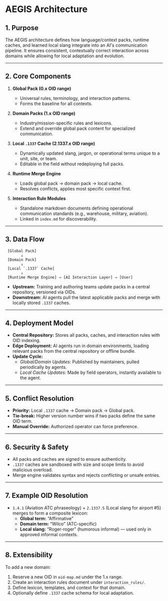  
# AEGIS Architecture

## 1. Purpose

The AEGIS architecture defines how language/context packs, runtime caches, and learned local slang integrate into an AI's communication pipeline. It ensures consistent, contextually correct interaction across domains while allowing for local adaptation and evolution.

---

## 2. Core Components

1. **Global Pack (0.x OID range)**  
   - Universal rules, terminology, and interaction patterns.  
   - Forms the baseline for all contexts.

2. **Domain Packs (1.x OID range)**  
   - Industry/mission-specific rules and lexicons.  
   - Extend and override global pack content for specialized communication.

3. **Local `.1337` Cache (2.1337.x OID range)**  
   - Dynamically updated slang, jargon, or operational terms unique to a unit, site, or team.  
   - Editable in the field without redeploying full packs.

4. **Runtime Merge Engine**  
   - Loads global pack → domain pack → local cache.  
   - Resolves conflicts, applies most specific context first.

5. **Interaction Rule Modules**  
   - Standalone markdown documents defining operational communication standards (e.g., warehouse, military, aviation).  
   - Linked in `index.md` for discoverability.

---

## 3. Data Flow

```
 [Global Pack]
       ↓
 [Domain Pack]
       ↓
 [Local `.1337` Cache]
       ↓
 [Runtime Merge Engine] → [AI Interaction Layer] → [User]
```

- **Upstream:** Training and authoring teams update packs in a central repository, versioned via OIDs.
- **Downstream:** AI agents pull the latest applicable packs and merge with locally stored `.1337` caches.

---

## 4. Deployment Model

- **Central Repository:** Stores all packs, caches, and interaction rules with OID indexing.
- **Edge Deployment:** AI agents run in domain environments, loading relevant packs from the central repository or offline bundle.
- **Update Cycle:**  
  - *Global/Domain Updates:* Published by maintainers, pulled periodically by agents.  
  - *Local Cache Updates:* Made by field operators, instantly available to the agent.

---

## 5. Conflict Resolution

- **Priority:** Local `.1337` cache → Domain pack → Global pack.  
- **Tie-break:** Higher version number wins if two packs define the same OID term.  
- **Manual Override:** Authorized operator can force preference.

---

## 6. Security & Safety

- All packs and caches are signed to ensure authenticity.  
- `.1337` caches are sandboxed with size and scope limits to avoid malicious overload.  
- Merge engine validates syntax and rejects conflicting or unsafe entries.

---

## 7. Example OID Resolution

- `1.4.1` (Aviation ATC phraseology) + `2.1337.5` (Local slang for airport #5) merges to form a composite lexicon:  
  - **Global term:** “Affirmative”  
  - **Domain term:** “Wilco” (ATC-specific)  
  - **Local slang:** “Roger-roger” (humorous informal) — used only in approved informal contexts.

---

## 8. Extensibility

To add a new domain:
1. Reserve a new OID in `oid-map.md` under the 1.x range.
2. Create an interaction rules document under `interaction_rules/`.
3. Define lexicon, templates, and context for that domain.
4. Optionally define `.1337` cache schema for local adaptation.
